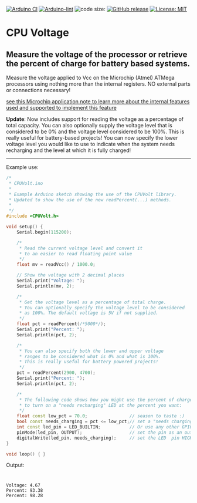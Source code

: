 [![Arduino CI](https://github.com/ripred/CPUVolt/workflows/Arduino%20CI/badge.svg)](https://github.com/marketplace/actions/arduino_ci)
[![Arduino-lint](https://github.com/ripred/CPUVolt/actions/workflows/arduino-lint.yml/badge.svg)](https://github.com/ripred/CPUVolt/actions/workflows/arduino-lint.yml)
![code size:](https://img.shields.io/github/languages/code-size/ripred/CPUVolt)
[![GitHub release](https://img.shields.io/github/release/ripred/CPUVolt.svg?maxAge=3600)](https://github.com/ripred/CPUVolt/releases)
[![License: MIT](https://img.shields.io/badge/license-MIT-blue.svg)](https://github.com/ripred/CPUVolt/blob/master/LICENSE)

# CPU Voltage

## Measure the voltage of the processor or retrieve the percent of charge for battery based systems.

Measure the voltage applied to Vcc on the Microchip (Atmel) ATMega processors using nothing more than the internal registers.
NO external parts or connections necessary!

[see this Microchip application note to learn more about the internal features used and supported to implement this feature](https://ww1.microchip.com/downloads/en/Appnotes/00002447A.pdf)

**Update**: Now includes support for reading the voltage as a percentage of total capacity. 
You can also optionally supply the voltage level that is considered to be 0% and the voltage level considered to be 100%. 
This is really useful for battery-based projects! You can now specify the lower voltage level you would like to use to
indicate when the system needs recharging and the level at which it is fully charged!
___
Example use:
```cpp
/*
 * CPUVolt.ino
 *
 * Example Arduino sketch showing the use of the CPUVolt library.
 * Updated to show the use of the new readPercent(...) methods.
 *
 */
#include <CPUVolt.h>

void setup() {
    Serial.begin(115200);

    /*
     * Read the current voltage level and convert it
     * to an easier to read floating point value
     */
    float mv = readVcc() / 1000.0;

    // Show the voltage with 2 decimal places
    Serial.print("Voltage: ");
    Serial.println(mv, 2);

    /*
     * Get the voltage level as a percentage of total charge.
     * You can optionally specify the voltage level to be considered
     * as 100%. The default voltage is 5V if not supplied.
     */
    float pct = readPercent(/*5000*/);
    Serial.print("Percent: ");
    Serial.println(pct, 2);

    /*
     * You can also specify both the lower and upper voltage
     * ranges to be considered what is 0% and what is 100%.
     * This is really useful for battery powered projects!
     */
    pct = readPercent(2900, 4700);
    Serial.print("Percent: ");
    Serial.println(pct, 2);

    /*
     * The following code shows how you might use the percent of charge
     * to turn on a "needs recharging" LED at the percent you want:
     */
    float const low_pct = 70.0;                // season to taste :)
    bool const needs_charging = pct <= low_pct;// set a "needs charging" flag
    int const led_pin = LED_BUILTIN;           // Or use any other GPIO pin (besides A6 or A7)
    pinMode(led_pin, OUTPUT);                  // set the pin as an output
    digitalWrite(led_pin, needs_charging);     // set the LED  pin HIGH or LOW as needed
}

void loop() { }
```

Output:

#
```
Voltage: 4.67
Percent: 93.38
Percent: 98.28
```

